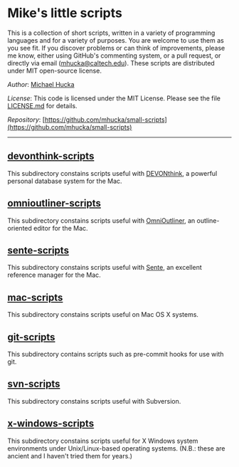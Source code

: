 Mike's little scripts
=====================

This is a collection of short scripts, written in a variety of programming languages and for a variety of purposes.  You are welcome to use them as you see fit.  If you discover problems or can think of improvements, please me know, either using GitHub's commenting system, or a pull request, or directly via email ([mhucka@caltech.edu](mhucka@caltech.edu)).  These scripts are distributed under MIT open-source license.

*Author*:      [Michael Hucka](http://www.cds.caltech.edu/~mhucka)

*License*:      This code is licensed under the MIT License.  Please see the file [LICENSE.md](https://raw.githubusercontent.com/mhucka/small-scripts/master/LICENSE.md) for details.

*Repository*:   [https://github.com/mhucka/small-scripts](https://github.com/mhucka/small-scripts)

----


[devonthink-scripts](https://github.com/mhucka/small-scripts/tree/master/devonthink-scripts)
-------

This subdirectory constains scripts useful with [DEVONthink](http://www.devontechnologies.com), a powerful personal database system for the Mac.


[omnioutliner-scripts](https://github.com/mhucka/small-scripts/tree/master/omnioutliner-scripts)
-------

This subdirectory constains scripts useful with [OmniOutliner](http://www.omnigroup.com), an outline-oriented editor for the Mac.


[sente-scripts](https://github.com/mhucka/small-scripts/tree/master/sente-scripts)
-------

This subdirectory constains scripts useful with [Sente](http://www.thirdstreetsoftware.com/site/Sente.html), an excellent reference manager for the Mac.


[mac-scripts](https://github.com/mhucka/small-scripts/tree/master/mac-scripts)
------------

This subdirectory constains scripts useful on Mac OS X systems.


[git-scripts](https://github.com/mhucka/small-scripts/tree/master/git-scripts)
-------

This subdirectory contains scripts such as pre-commit hooks for use with git.


[svn-scripts](https://github.com/mhucka/small-scripts/tree/master/svn-scripts)
-------

This subdirectory constains scripts useful with Subversion.


[x-windows-scripts](https://github.com/mhucka/small-scripts/tree/master/x-windows-scripts)
------------

This subdirectory constains scripts useful for X Windows system environments under Unix/Linux-based operating systems.  (N.B.: these are ancient and I haven't tried them for years.)
